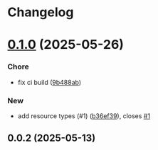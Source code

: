 # Changelog

# [0.1.0](https://github.com/propulsionworks/cloudformation/compare/0.0.2...0.1.0) (2025-05-26)


### Chore

* fix ci build ([9b488ab](https://github.com/propulsionworks/cloudformation/commit/9b488abd12d68e05dfecf367e8f737d8205bc527))

### New

* add resource types (#1) ([b36ef39](https://github.com/propulsionworks/cloudformation/commit/b36ef39739768f75d47c2cc102eef7421353fb8c)), closes [#1](https://github.com/propulsionworks/cloudformation/issues/1)

## 0.0.2 (2025-05-13)
